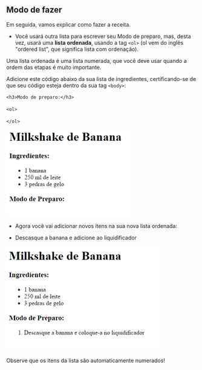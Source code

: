 ## Modo de fazer

Em seguida, vamos explicar como fazer a receita.

+ Você usará outra lista para escrever seu Modo de preparo, mas, desta vez, usará uma **lista ordenada**, usando a tag `<ol>` (ol vem do inglês "ordered list", que significa lista com ordenação).

Uma lista ordenada é uma lista numerada, que você deve usar quando a ordem das etapas é muito importante.

Adicione este código abaixo da sua lista de ingredientes, certificando-se de que seu código esteja dentro da sua tag `<body>`:

    <h3>Modo de preparo:</h3>
    
    <ol>
    
    </ol>
    

![screenshot](images/recipe-method.png)

+ Agora você vai adicionar novos itens na sua nova lista ordenada:

    <li>Descasque a banana e adicione ao liquidificador</li>
    

![screenshot](images/recipe-ol.png)

Observe que os itens da lista são automaticamente numerados!